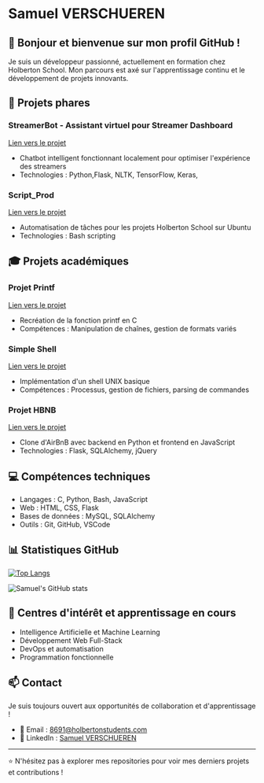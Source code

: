 # Samuel VERSCHUEREN

## 👋 Bonjour et bienvenue sur mon profil GitHub !

Je suis un développeur passionné, actuellement en formation chez Holberton School. Mon parcours est axé sur l'apprentissage continu et le développement de projets innovants.

## 🚀 Projets phares

### StreamerBot - Assistant virtuel pour Streamer Dashboard
[Lien vers le projet](https://github.com/Ezio-33/StreamerBot---Assistant-virtuel-pour-Streamer-Dashboard)
- Chatbot intelligent fonctionnant localement pour optimiser l'expérience des streamers
- Technologies : Python,Flask, NLTK, TensorFlow, Keras, 


### Script_Prod
[Lien vers le projet](https://github.com/Ezio-33/Script_Prod)
- Automatisation de tâches pour les projets Holberton School sur Ubuntu
- Technologies : Bash scripting

## 🎓 Projets académiques

### Projet Printf
[Lien vers le projet](https://github.com/Ezio-33/holbertonschool-printf)
- Recréation de la fonction printf en C
- Compétences : Manipulation de chaînes, gestion de formats variés

### Simple Shell
[Lien vers le projet](https://github.com/Thomas3300000/holbertonschool-simple_shell/tree/Samuel)
- Implémentation d'un shell UNIX basique
- Compétences : Processus, gestion de fichiers, parsing de commandes

### Projet HBNB
[Lien vers le projet](https://github.com/Thomas3300000/holbertonschool-AirBnB_clone_v4)
- Clone d'AirBnB avec backend en Python et frontend en JavaScript
- Technologies : Flask, SQLAlchemy, jQuery

## 💻 Compétences techniques

- Langages : C, Python, Bash, JavaScript
- Web : HTML, CSS, Flask
- Bases de données : MySQL, SQLAlchemy
- Outils : Git, GitHub, VSCode

## 📊 Statistiques GitHub

[![Top Langs](https://github-readme-stats.vercel.app/api/top-langs/?username=Ezio-33&layout=compact&theme=vision-friendly-dark)](https://github.com/anuraghazra/github-readme-stats)

![Samuel's GitHub stats](https://github-readme-stats.vercel.app/api?username=Ezio-33&show_icons=true&theme=radical)

## 🌱 Centres d'intérêt et apprentissage en cours

- Intelligence Artificielle et Machine Learning
- Développement Web Full-Stack
- DevOps et automatisation
- Programmation fonctionnelle

## 📫 Contact

Je suis toujours ouvert aux opportunités de collaboration et d'apprentissage !

- 📧 Email : [8691@holbertonstudents.com](mailto:8691@holbertonstudents.com)
- 💼 LinkedIn : [Samuel VERSCHUEREN](https://www.linkedin.com/in/samuel-verschueren-9b25621b2/)

---

⭐️ N'hésitez pas à explorer mes repositories pour voir mes derniers projets et contributions !
